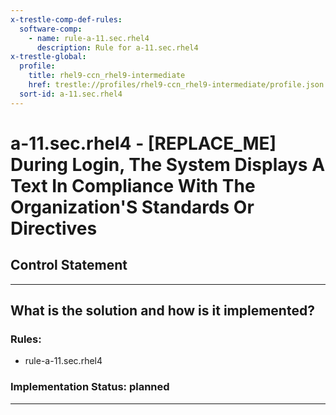 ```yaml
---
x-trestle-comp-def-rules:
  software-comp:
    - name: rule-a-11.sec.rhel4
      description: Rule for a-11.sec.rhel4
x-trestle-global:
  profile:
    title: rhel9-ccn_rhel9-intermediate
    href: trestle://profiles/rhel9-ccn_rhel9-intermediate/profile.json
  sort-id: a-11.sec.rhel4
---
```


# a-11.sec.rhel4 - \[REPLACE_ME\] During Login, The System Displays A Text In Compliance With The Organization'S Standards Or Directives

## Control Statement

______________________________________________________________________

## What is the solution and how is it implemented?

<!-- For implementation status enter one of: implemented, partial, planned, alternative, not-applicable -->

<!-- Note that the list of rules under ### Rules: is read-only and changes will not be captured after assembly to JSON -->

<!-- Add control implementation description here for control: a-11.sec.rhel4 -->

### Rules:

  - rule-a-11.sec.rhel4

### Implementation Status: planned

______________________________________________________________________
